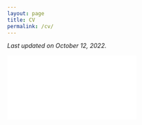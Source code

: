 ```yaml
---
layout: page
title: CV
permalink: /cv/
---
```


*Last updated on October 12, 2022.*

<embed src="../assets/documents/masden_CV.pdf" type="application/pdf" class="fullpage-embed"  />